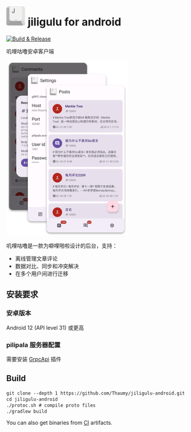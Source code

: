 # <img src="./doc/img/jiligulu.svg" width="50px"> jiligulu for android

[![Build & Release](https://github.com/Thaumy/jiligulu-android/actions/workflows/build_and_release.yml/badge.svg)](https://github.com/Thaumy/jiligulu-android/actions/workflows/build_and_release.yml)

叽哩咕噜安卓客户端

<img src="./doc/img/appshot.png" width="320px">

叽哩咕噜是一款为噼哩啪啦设计的后台，支持：

* 离线管理文章评论
* 数据对比、同步和冲突解决
* 在多个用户间进行迁移

## 安装要求

### 安卓版本

Android 12 (API level 31) 或更高

### pilipala 服务器配置

需要安装 [GrpcApi](https://github.com/Thaumy/pilipala-plugin) 插件

## Build

```shell
git clone --depth 1 https://github.com/Thaumy/jiligulu-android.git
cd jiligulu-android
./protoc.sh # compile proto files
./gradlew build
```

You can also get binaries from [CI](https://github.com/Thaumy/jiligulu-android/actions) artifacts.
